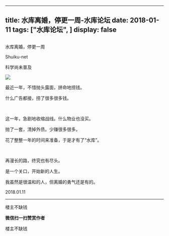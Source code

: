 
---
title:  水库离婚，停更一周-水库论坛
date: 2018-01-11
tags: ["水库论坛", ]
display: false
---


## 



水库离婚，停更一周




Shuiku-net




科学尚未普及




<img data-s="300,640" data-type="png" src="https://mmbiz.qpic.cn/mmbiz_png/Ok4hZ0tV6r7JX2I3ZgR3hy2RkpezUShRgC0dYiaxeibgdsJic7b6M6xicnwwVBhxUCicialiaOoYvgjZj9sfsVH3MFFxg/0?wx_fmt=png" style="" class="" data-ratio="0.5612472160356348" data-w="898"/>



最近一年，不惜抛头露面，拼命地捞钱。

什么广告都接，捞了很多很多钱。

&nbsp;

这一年，急剧地收缩战线。什么物业也没买。

抛了一套，清掉外债。少赚很多很多。

花了整整一年的时间来准备，于是才有了“水库”。

&nbsp;

再漫长的路，终究也有尽头。

是一个关口，开始新的人生。

我虽然是很温和的人，但离婚的勇气还是有的。



2018.01.11&nbsp;&nbsp;









---------------------------------------------------------------------------------------------------------------------------------------------------------











楼主不缺钱


**微信扫一扫赞赏作者**






楼主不缺钱








